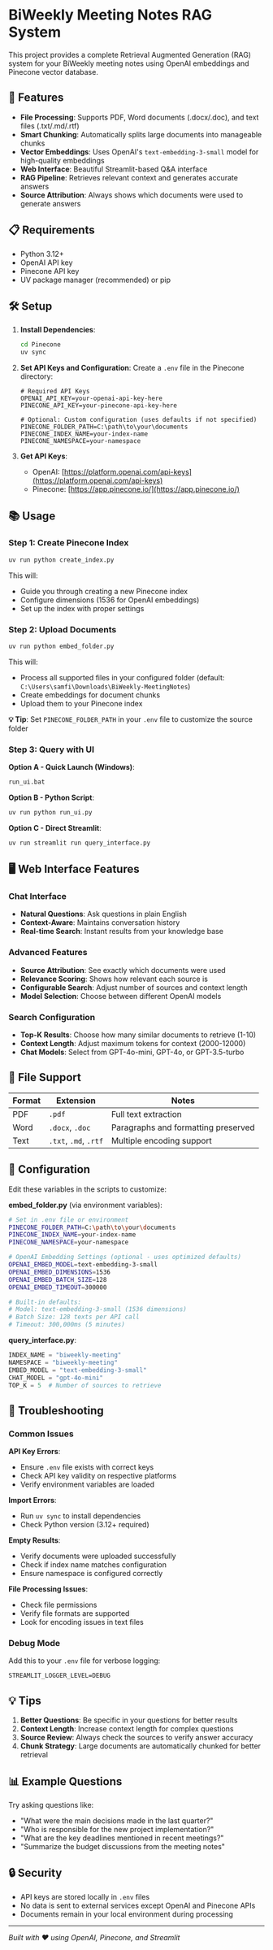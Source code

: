# BiWeekly Meeting Notes RAG System

This project provides a complete Retrieval Augmented Generation (RAG) system for your BiWeekly meeting notes using OpenAI embeddings and Pinecone vector database.

## 🚀 Features

- **File Processing**: Supports PDF, Word documents (.docx/.doc), and text files (.txt/.md/.rtf)
- **Smart Chunking**: Automatically splits large documents into manageable chunks
- **Vector Embeddings**: Uses OpenAI's `text-embedding-3-small` model for high-quality embeddings
- **Web Interface**: Beautiful Streamlit-based Q&A interface
- **RAG Pipeline**: Retrieves relevant context and generates accurate answers
- **Source Attribution**: Always shows which documents were used to generate answers

## 📋 Requirements

- Python 3.12+
- OpenAI API key
- Pinecone API key
- UV package manager (recommended) or pip

## 🛠️ Setup

1. **Install Dependencies**:
   ```bash
   cd Pinecone
   uv sync
   ```

2. **Set API Keys and Configuration**:
   Create a `.env` file in the Pinecone directory:
   ```
   # Required API Keys
   OPENAI_API_KEY=your-openai-api-key-here
   PINECONE_API_KEY=your-pinecone-api-key-here
   
   # Optional: Custom configuration (uses defaults if not specified)
   PINECONE_FOLDER_PATH=C:\path\to\your\documents
   PINECONE_INDEX_NAME=your-index-name
   PINECONE_NAMESPACE=your-namespace
   ```

3. **Get API Keys**:
   - OpenAI: [https://platform.openai.com/api-keys](https://platform.openai.com/api-keys)
   - Pinecone: [https://app.pinecone.io/](https://app.pinecone.io/)

## 📚 Usage

### Step 1: Create Pinecone Index

```bash
uv run python create_index.py
```

This will:
- Guide you through creating a new Pinecone index
- Configure dimensions (1536 for OpenAI embeddings)
- Set up the index with proper settings

### Step 2: Upload Documents

```bash
uv run python embed_folder.py
```

This will:
- Process all supported files in your configured folder (default: `C:\Users\samfi\Downloads\BiWeekly-MeetingNotes`)
- Create embeddings for document chunks
- Upload them to your Pinecone index

**💡 Tip**: Set `PINECONE_FOLDER_PATH` in your `.env` file to customize the source folder

### Step 3: Query with UI

**Option A - Quick Launch (Windows)**:
```bash
run_ui.bat
```

**Option B - Python Script**:
```bash
uv run python run_ui.py
```

**Option C - Direct Streamlit**:
```bash
uv run streamlit run query_interface.py
```

## 🖥️ Web Interface Features

### Chat Interface
- **Natural Questions**: Ask questions in plain English
- **Context-Aware**: Maintains conversation history
- **Real-time Search**: Instant results from your knowledge base

### Advanced Features
- **Source Attribution**: See exactly which documents were used
- **Relevance Scoring**: Shows how relevant each source is
- **Configurable Search**: Adjust number of sources and context length
- **Model Selection**: Choose between different OpenAI models

### Search Configuration
- **Top-K Results**: Choose how many similar documents to retrieve (1-10)
- **Context Length**: Adjust maximum tokens for context (2000-12000)
- **Chat Models**: Select from GPT-4o-mini, GPT-4o, or GPT-3.5-turbo

## 📁 File Support

| Format | Extension | Notes |
|--------|-----------|-------|
| PDF | `.pdf` | Full text extraction |
| Word | `.docx`, `.doc` | Paragraphs and formatting preserved |
| Text | `.txt`, `.md`, `.rtf` | Multiple encoding support |

## 🔧 Configuration

Edit these variables in the scripts to customize:

**embed_folder.py** (via environment variables):
```bash
# Set in .env file or environment
PINECONE_FOLDER_PATH=C:\path\to\your\documents
PINECONE_INDEX_NAME=your-index-name
PINECONE_NAMESPACE=your-namespace

# OpenAI Embedding Settings (optional - uses optimized defaults)
OPENAI_EMBED_MODEL=text-embedding-3-small
OPENAI_EMBED_DIMENSIONS=1536
OPENAI_EMBED_BATCH_SIZE=128
OPENAI_EMBED_TIMEOUT=300000

# Built-in defaults:
# Model: text-embedding-3-small (1536 dimensions)
# Batch Size: 128 texts per API call
# Timeout: 300,000ms (5 minutes)
```

**query_interface.py**:
```python
INDEX_NAME = "biweekly-meeting"
NAMESPACE = "biweekly-meeting"
EMBED_MODEL = "text-embedding-3-small"
CHAT_MODEL = "gpt-4o-mini"
TOP_K = 5  # Number of sources to retrieve
```

## 🐛 Troubleshooting

### Common Issues

**API Key Errors**:
- Ensure `.env` file exists with correct keys
- Check API key validity on respective platforms
- Verify environment variables are loaded

**Import Errors**:
- Run `uv sync` to install dependencies
- Check Python version (3.12+ required)

**Empty Results**:
- Verify documents were uploaded successfully
- Check if index name matches configuration
- Ensure namespace is configured correctly

**File Processing Issues**:
- Check file permissions
- Verify file formats are supported
- Look for encoding issues in text files

### Debug Mode

Add this to your `.env` file for verbose logging:
```
STREAMLIT_LOGGER_LEVEL=DEBUG
```

## 💡 Tips

1. **Better Questions**: Be specific in your questions for better results
2. **Context Length**: Increase context length for complex questions
3. **Source Review**: Always check the sources to verify answer accuracy
4. **Chunk Strategy**: Large documents are automatically chunked for better retrieval

## 📊 Example Questions

Try asking questions like:
- "What were the main decisions made in the last quarter?"
- "Who is responsible for the new project implementation?"
- "What are the key deadlines mentioned in recent meetings?"
- "Summarize the budget discussions from the meeting notes"

## 🔒 Security

- API keys are stored locally in `.env` files
- No data is sent to external services except OpenAI and Pinecone APIs
- Documents remain in your local environment during processing

---

*Built with ❤️ using OpenAI, Pinecone, and Streamlit*
